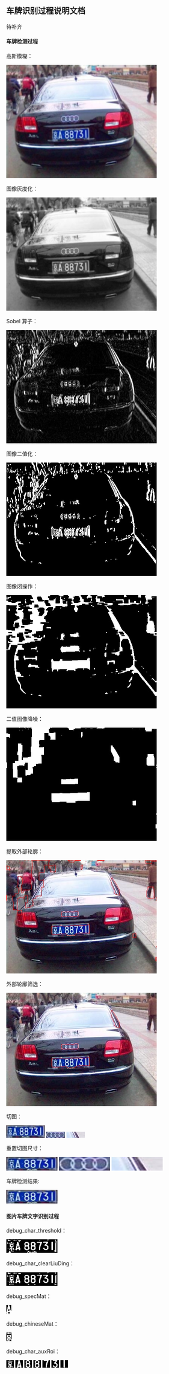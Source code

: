 ## 车牌识别过程说明文档

待补齐



#### 车牌检测过程

高斯模糊：

![1.png](./pic/debug_GaussianBlur.jpg)

图像灰度化：

![1.png](./pic/debug_gray.jpg)

Sobel 算子：

![1.png](./pic/debug_Sobel.jpg)

图像二值化：

![1.png](./pic/debug_threshold.jpg)

图像闭操作：

![1.png](./pic/debug_morphology.jpg)

二值图像降噪：

![1.png](./pic/debug_morphology1.jpg)

提取外部轮廓：

![1.png](./pic/debug_Contours.jpg)

外部轮廓筛选：

![1.png](./pic/107_screenblock.jpg)

切图：

![1.png](./pic/debug_crop_1.jpg)
![1.png](./pic/debug_crop_2.jpg)
![1.png](./pic/debug_crop_3.jpg)

重置切图尺寸：

![1.png](./pic/debug_resize_1.jpg)
![1.png](./pic/debug_resize_2.jpg)
![1.png](./pic/debug_resize_3.jpg)

车牌检测结果:

![1.png](./pic/result_0.png)

#### 图片车牌文字识别过程

debug_char_threshold：

![1.png](./pic/debug_char_threshold.jpg)

debug_char_clearLiuDing：

![1.png](./pic/debug_char_clearLiuDing.jpg)

debug_specMat：

![1.png](./pic/debug_specMat.jpg)

debug_chineseMat：

![1.png](./pic/debug_chineseMat.jpg)

debug_char_auxRoi：

![1.png](./pic/debug_char_auxRoi_0.jpg)
![1.png](./pic/debug_char_auxRoi_1.jpg)
![1.png](./pic/debug_char_auxRoi_2.jpg)
![1.png](./pic/debug_char_auxRoi_3.jpg)
![1.png](./pic/debug_char_auxRoi_4.jpg)
![1.png](./pic/debug_char_auxRoi_5.jpg)
![1.png](./pic/debug_char_auxRoi_6.jpg)


